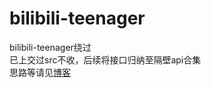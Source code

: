 # bilibili-teenager
bilibili-teenager绕过<br />
已上交过src不收，后续将接口归纳至隔壁api合集<br />
思路等请见[博客](https://hd80606b.com/bilibili-api1/)<br />
